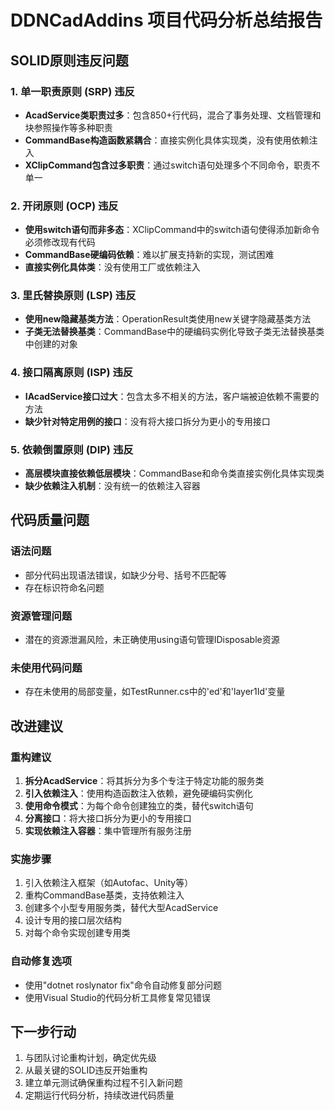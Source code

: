 # DDNCadAddins 项目代码分析总结报告

## SOLID原则违反问题

### 1. 单一职责原则 (SRP) 违反
- **AcadService类职责过多**：包含850+行代码，混合了事务处理、文档管理和块参照操作等多种职责
- **CommandBase构造函数紧耦合**：直接实例化具体实现类，没有使用依赖注入
- **XClipCommand包含过多职责**：通过switch语句处理多个不同命令，职责不单一

### 2. 开闭原则 (OCP) 违反
- **使用switch语句而非多态**：XClipCommand中的switch语句使得添加新命令必须修改现有代码
- **CommandBase硬编码依赖**：难以扩展支持新的实现，测试困难
- **直接实例化具体类**：没有使用工厂或依赖注入

### 3. 里氏替换原则 (LSP) 违反
- **使用new隐藏基类方法**：OperationResult<T>类使用new关键字隐藏基类方法
- **子类无法替换基类**：CommandBase中的硬编码实例化导致子类无法替换基类中创建的对象

### 4. 接口隔离原则 (ISP) 违反
- **IAcadService接口过大**：包含太多不相关的方法，客户端被迫依赖不需要的方法
- **缺少针对特定用例的接口**：没有将大接口拆分为更小的专用接口

### 5. 依赖倒置原则 (DIP) 违反
- **高层模块直接依赖低层模块**：CommandBase和命令类直接实例化具体实现类
- **缺少依赖注入机制**：没有统一的依赖注入容器

## 代码质量问题

### 语法问题
- 部分代码出现语法错误，如缺少分号、括号不匹配等
- 存在标识符命名问题

### 资源管理问题
- 潜在的资源泄漏风险，未正确使用using语句管理IDisposable资源

### 未使用代码问题
- 存在未使用的局部变量，如TestRunner.cs中的'ed'和'layer1Id'变量

## 改进建议

### 重构建议
1. **拆分AcadService**：将其拆分为多个专注于特定功能的服务类
2. **引入依赖注入**：使用构造函数注入依赖，避免硬编码实例化
3. **使用命令模式**：为每个命令创建独立的类，替代switch语句
4. **分离接口**：将大接口拆分为更小的专用接口
5. **实现依赖注入容器**：集中管理所有服务注册

### 实施步骤
1. 引入依赖注入框架（如Autofac、Unity等）
2. 重构CommandBase基类，支持依赖注入
3. 创建多个小型专用服务类，替代大型AcadService
4. 设计专用的接口层次结构
5. 对每个命令实现创建专用类

### 自动修复选项
- 使用"dotnet roslynator fix"命令自动修复部分问题
- 使用Visual Studio的代码分析工具修复常见错误

## 下一步行动
1. 与团队讨论重构计划，确定优先级
2. 从最关键的SOLID违反开始重构
3. 建立单元测试确保重构过程不引入新问题
4. 定期运行代码分析，持续改进代码质量 